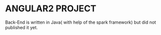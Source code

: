 # ANGULAR2 PROJECT
Back-End is written in Java( with help of the spark framework) but did not published it yet.


